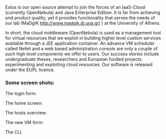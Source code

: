 Eolus is our open source attempt to join the forces of an IaaS-Cloud (currently OpenNebula) and Java Enterprise Edition. It is far from achieving end product quality, yet it provides functionality that serves the needs of our lab (MaDgIK
http://www.madgik.di.uoa.gr/ ) at the University of Athens.

In short, the cloud middleware (OpenNebula) is used as a management tool for virtual resources that we exploit in building higher level custom services available through a JEE application container. An advance VM scheduler called Nefeli and a web based administration console are only a couple of such high level
components we offer to users. Our success stories include undergraduate theses, researchers and European funded projects experimenting and exploiting cloud
resources. Our software is released under the EUPL licence.



### Some screen shots: ###
The login form:
![![](http://cgi.di.uoa.gr/~kt/eolus-screen/login.png)](http://cgi.di.uoa.gr/~kt/eolus-screen/login.png)

The home screen:
![![](http://cgi.di.uoa.gr/~kt/eolus-screen/home.png)](http://cgi.di.uoa.gr/~kt/eolus-screen/home.png)

The hosts overview:
![![](http://cgi.di.uoa.gr/~kt/eolus-screen/hosts.png)](http://cgi.di.uoa.gr/~kt/eolus-screen/hosts.png)


The new VM form:
![![](http://cgi.di.uoa.gr/~kt/eolus-screen/newvm.png)](http://cgi.di.uoa.gr/~kt/eolus-screen/newvm.png)

The CLI.
![![](http://cgi.di.uoa.gr/~kt/eolus-screen/CLI.png)](http://cgi.di.uoa.gr/~kt/eolus-screen/CLI.png)